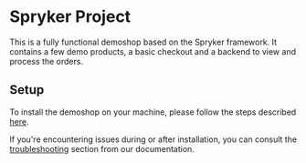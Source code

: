 # Spryker Project

This is a fully functional demoshop based on the Spryker framework.
It contains a few demo products, a basic checkout and a backend to view and process the orders.

## Setup

To install the demoshop on your machine, please follow the steps described [here](http://spryker.github.io/getting-started/installation/guide/).

If you're encountering issues during or after installation, you can consult the [troubleshooting](http://spryker.github.io/help/troubleshooting/) section from our documentation. 

